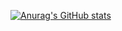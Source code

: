 [![Anurag's GitHub stats](https://github-readme-stats.vercel.app/api?username=ruslegg)](https://github.com/anuraghazra/github-readme-stats)
